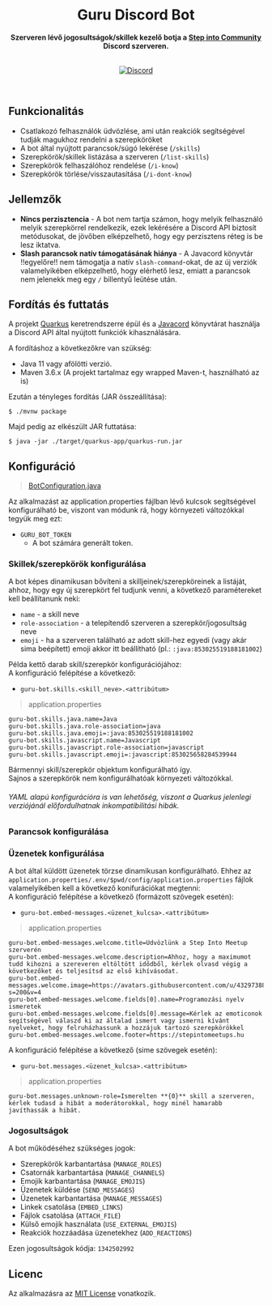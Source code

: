 <h1 align="center">Guru Discord Bot</h1>
<div align="center">
    <strong>
        Szerveren lévő jogosultságok/skillek kezelő botja a <a href="https://discord.gg/A5yC5Hhxrs">Step into Community</a> Discord szerveren.
    </strong>
</div>
<br/>
<div align="center">

[![Discord](https://img.shields.io/discord/848942109191962665.svg?label=&logo=discord&logoColor=ffffff&color=7389D8&labelColor=6A7EC2)](https://discord.gg/A5yC5Hhxrs)


</div>
<br/>

## Funkcionalitás

- Csatlakozó felhasználók üdvözlése, ami után reakciók segítségével tudják magukhoz rendelni a szerepköröket
- A bot által nyújtott parancsok/súgó lekérése (`/skills`)
- Szerepkörök/skillek listázása a szerveren (`/list-skills`)
- Szerepkörök felhaszálóhoz rendelése (`/i-know`)
- Szerepkörök törlése/visszautasítása (`/i-dont-know`)

## Jellemzők

- **Nincs perzisztencia** - A bot nem tartja számon, hogy melyik felhasználó melyik szerepkörrel rendelkezik, ezek lekérésére a Discord API biztosít metódusokat, de jövőben elképzelhető, hogy egy perzisztens réteg is be lesz iktatva.
- **Slash parancsok natív támogatásának hiánya** - A Javacord könyvtár !!egyelőre!! nem támogatja a natív `slash-command`-okat, de az új verziók valamelyikében elképzelhető, hogy elérhető lesz, emiatt a parancsok nem jelenekk meg egy `/` billentyű leütése után.

## Fordítás és futtatás

A projekt [Quarkus](https://quarkus.io) keretrendszerre épül és a [Javacord](https://javacord.org/) könyvtárat használja a Discord API által nyújtott funkciók kihasználására.

A fordításhoz a következőkre van szükség:

  * Java 11 vagy afölötti verzió.
  * Maven 3.6.x (A projekt tartalmaz egy wrapped Maven-t, használható az is)

Ezután a tényleges fordítás (JAR összeállítása):

~~~~
$ ./mvnw package
~~~~

Majd pedig az elkészült JAR futtatása:

~~~~
$ java -jar ./target/quarkus-app/quarkus-run.jar
~~~~

## Konfiguráció

> [BotConfiguration.java](src/main/java/hu/stepintomeetups/configuration/BotConfiguration.java)

Az alkalmazást az application.properties fájlban lévő kulcsok segítségével konfigurálható be, viszont van módunk rá, hogy környezeti változókkal tegyük meg ezt:

  * `GURU_BOT_TOKEN`
    * A bot számára generált token.

### Skillek/szerepkörök konfigurálása

A bot képes dinamikusan bővíteni a skilljeinek/szerepköreinek a listáját, ahhoz, hogy egy új szerepkört fel tudjunk venni, a következő paramétereket kell beállítanunk neki:
- `name` - a skill neve
- `role-association` - a telepítendő szerveren a szerepkör/jogosultság neve
- `emoji` - ha a szerveren található az adott skill-hez egyedi (vagy akár sima beépített) emoji akkor itt beállítható (pl.: `:java:853025519188181002`)

Példa kettő darab skill/szerepkör konfigurációjához:  
A konfiguráció felépítése a következő:
- `guru-bot.skills.<skill_neve>.<attribútum>`
> application.properties  
```properties
guru-bot.skills.java.name=Java
guru-bot.skills.java.role-association=java
guru-bot.skills.java.emoji=:java:853025519188181002
guru-bot.skills.javascript.name=Javascript
guru-bot.skills.javascript.role-association=javascript
guru-bot.skills.javascript.emoji=:javascript:853025658284539944
```

Bármennyi skill/szerepkör objektum konfigurálható így.  
Sajnos a szerepkörök nem konfigurálhatóak környezeti változókkal.

###### YAML alapú konfigurációra is van lehetőség, viszont a Quarkus jelenlegi verziójánál előfordulhatnak inkompatibilitási hibák.

### Parancsok konfigurálása

### Üzenetek konfigurálása
A bot által küldött üzenetek törzse dinamikusan konfigurálható.
Ehhez az `application.properties/.env/$pwd/config/application.properties` fájlok valamelyikében kell a következő konifurációkat megtenni:  
A konfiguráció felépítése a következő (formázott szövegek esetén):
- `guru-bot.embed-messages.<üzenet_kulcsa>.<attribútum>`
> application.properties  
```properties
guru-bot.embed-messages.welcome.title=Üdvözlünk a Step Into Meetup szerverén  
guru-bot.embed-messages.welcome.description=Ahhoz, hogy a maximumot tudd kihozni a szereveren eltöltött idődből, kérlek olvasd végig a következőket és teljesítsd az első kihívásodat.  
guru-bot.embed-messages.welcome.image=https://avatars.githubusercontent.com/u/43297388?s=200&v=4  
guru-bot.embed-messages.welcome.fields[0].name=Programozási nyelv ismeretek  
guru-bot.embed-messages.welcome.fields[0].message=Kérlek az emoticonok segítségével válaszd ki az általad ismert vagy ismerni kívánt nyelveket, hogy felruházhassunk a hozzájuk tartozó szerepkörökkel  
guru-bot.embed-messages.welcome.footer=https://stepintomeetups.hu
```  

A konfiguráció felépítése a következő (sime szövegek esetén):
- `guru-bot.messages.<üzenet_kulcsa>.<attribútum>`
> application.properties  
```properties
guru-bot.messages.unknown-role=Ismerelten **{0}** skill a szerveren, kérlek tudasd a hibát a moderátorokkal, hogy minél hamarabb javíthassák a hibát.  
```  

### Jogosultságok  

A bot működéséhez szükséges jogok:
- Szerepkörök karbantartása (`MANAGE_ROLES`)
- Csatornák karbantartása (`MANAGE_CHANNELS`)
- Emojik karbantartása (`MANAGE_EMOJIS`)
- Üzenetek küldése (`SEND_MESSAGES`)
- Üzenetek karbantartása (`MANAGE_MESSAGES`)
- Linkek csatolása (`EMBED_LINKS`)
- Fájlok csatolása (`ATTACH_FILE`)
- Külső emojik használata (`USE_EXTERNAL_EMOJIS`)
- Reakciók hozzáadása üzenetekhez (`ADD_REACTIONS`)

Ezen jogosultságok kódja: `1342502992`

## Licenc
Az alkalmazásra az [MIT License](LICENSE) vonatkozik.
